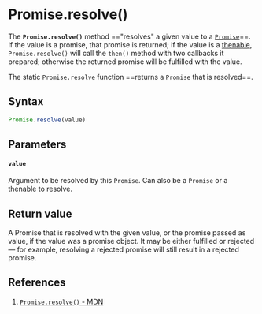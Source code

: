 # Promise.resolve()

The **`Promise.resolve()`** method =="resolves" a given value to a [`Promise`](https://developer.mozilla.org/en-US/docs/Web/JavaScript/Reference/Global_Objects/Promise)==. If the value is a promise, that promise is returned; if the value is a [thenable](https://developer.mozilla.org/en-US/docs/Web/JavaScript/Reference/Global_Objects/Promise#thenables), `Promise.resolve()` will call the `then()` method with two callbacks it prepared; otherwise the returned promise will be fulfilled with the value.

The static `Promise.resolve` function ==returns a `Promise` that is resolved==.

## Syntax

```js
Promise.resolve(value)
```

## Parameters

#### `value`

Argument to be resolved by this `Promise`. Can also be a `Promise` or a thenable to resolve.

## Return value

A Promise that is resolved with the given value, or the promise passed as value, if the value was a promise object. It may be either fulfilled or rejected — for example, resolving a rejected promise will still result in a rejected promise.

## References

1. [`Promise.resolve()` - MDN](https://developer.mozilla.org/en-US/docs/Web/JavaScript/Reference/Global_Objects/Promise/resolve)